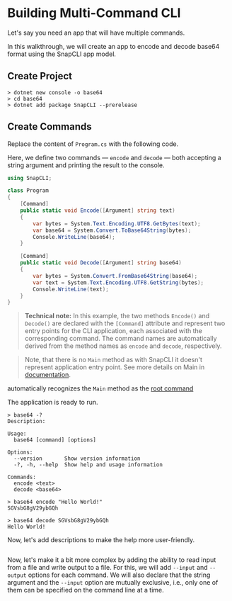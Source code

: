# Building Multi-Command CLI

Let's say you need an app that will have multiple commands.

In this walkthrough, we will create an app to encode and decode base64 format using the SnapCLI app model.

## Create Project

```console
> dotnet new console -o base64
> cd base64
> dotnet add package SnapCLI --prerelease
```

## Create Commands

Replace the content of `Program.cs` with the following code.

Here, we define two commands — `encode` and `decode` — both accepting a string argument and printing the result to the console.

```csharp
using SnapCLI;

class Program
{
    [Command]
    public static void Encode([Argument] string text)
    {
        var bytes = System.Text.Encoding.UTF8.GetBytes(text);
        var base64 = System.Convert.ToBase64String(bytes);
        Console.WriteLine(base64);
    }

    [Command]
    public static void Decode([Argument] string base64)
    {
        var bytes = System.Convert.FromBase64String(base64);
        var text = System.Text.Encoding.UTF8.GetString(bytes);
        Console.WriteLine(text);
    }
}
```

> **Technical note:** In this example, the two methods `Encode()` and `Decode()` are declared with the `[Command]` attribute and represent two entry points for the CLI application, each associated with the corresponding command. The command names are automatically derived from the method names as `encode` and `decode`, respectively.

> Note, that there is no `Main` method as with SnapCLI it doesn't represent application entry point. See more details on Main in [documentation](Documentation#main-method).

automatically recognizes the `Main` method as the [root command](Documentation#root-command) 

The application is ready to run.

```console
> base64 -?
Description:

Usage:
  base64 [command] [options]

Options:
  --version       Show version information
  -?, -h, --help  Show help and usage information

Commands:
  encode <text>
  decode <base64>

> base64 encode "Hello World!"
SGVsbG8gV29ybGQh

> base64 decode SGVsbG8gV29ybGQh
Hello World!
```

Now, let's add descriptions to make the help more user-friendly.

```csharp
```

Now, let's make it a bit more complex by adding the ability to read input from a file and write output to a file. For this, we will add `--input` and `--output` options for each command. We will also declare that the string argument and the `--input` option are mutually exclusive, i.e., only one of them can be specified on the command line at a time.


